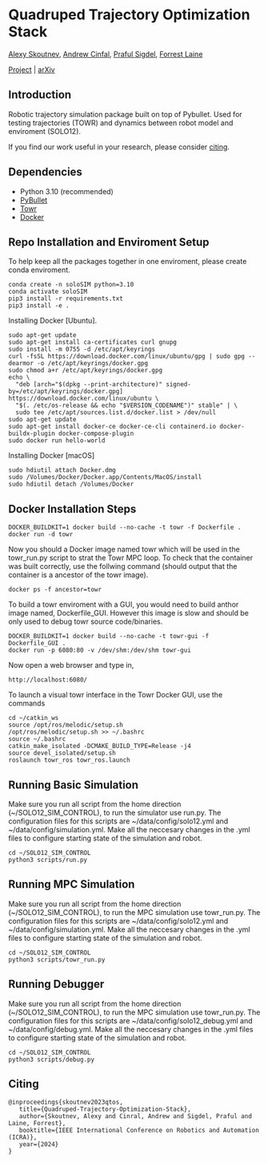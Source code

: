 # Quadruped Trajectory Optimization Stack
[Alexy Skoutnev](https://alexyskoutnev.github.io/alexyskoutnev-github.io/index.html), [Andrew Cinfal](https://github.com/cinaral), [Praful Sigdel](https://praful22.github.io/), [Forrest Laine](https://github.com/forrestlaine)

[Project](https://alexyskoutnev.github.io/Quadruped-Trajectory-Optimization-Stack/) | [arXiv](https://arxiv.org/)

## Introduction

Robotic trajectory simulation package built on top of Pybullet. Used for testing trajectories (TOWR) and dynamics between robot model and enviroment  (SOLO12).

If you find our work useful in your research, please consider [citing](#citing).

## Dependencies

- Python 3.10 (recommended)
- [PyBullet](https://github.com/bulletphysics/bullet3/)
- [Towr](https://github.com/ethz-adrl/towr)
- [Docker](https://www.docker.com/)

## Repo Installation and Enviroment Setup
To help keep all the packages together in one enviroment, please create conda enviroment.

```console
conda create -n soloSIM python=3.10
conda activate soloSIM
pip3 install -r requirements.txt
pip3 install -e .
```
Installing Docker [Ubuntu].
```console
sudo apt-get update
sudo apt-get install ca-certificates curl gnupg
sudo install -m 0755 -d /etc/apt/keyrings
curl -fsSL https://download.docker.com/linux/ubuntu/gpg | sudo gpg --dearmor -o /etc/apt/keyrings/docker.gpg
sudo chmod a+r /etc/apt/keyrings/docker.gpg
echo \
  "deb [arch="$(dpkg --print-architecture)" signed-by=/etc/apt/keyrings/docker.gpg] https://download.docker.com/linux/ubuntu \
  "$(. /etc/os-release && echo "$VERSION_CODENAME")" stable" | \
  sudo tee /etc/apt/sources.list.d/docker.list > /dev/null
sudo apt-get update
sudo apt-get install docker-ce docker-ce-cli containerd.io docker-buildx-plugin docker-compose-plugin
sudo docker run hello-world
```
Installing Docker [macOS]
```console
sudo hdiutil attach Docker.dmg
sudo /Volumes/Docker/Docker.app/Contents/MacOS/install
sudo hdiutil detach /Volumes/Docker
```

## Docker Installation Steps
```console
DOCKER_BUILDKIT=1 docker build --no-cache -t towr -f Dockerfile .
docker run -d towr
```
Now you should a Docker image named towr which will be used in the towr_run.py script to strat the Towr MPC loop.
To check that the container was built correctly, use the follwing command (should output that the container is a ancestor of the towr image).
```console
docker ps -f ancestor=towr
```
To build a towr enviroment with a GUI, you would need to build anthor image named, Dockerfile_GUI. However this image is slow and should be only used to debug towr source code/binaries. 
```console
DOCKER_BUILDKIT=1 docker build --no-cache -t towr-gui -f Dockerfile_GUI .
docker run -p 6080:80 -v /dev/shm:/dev/shm towr-gui
```
Now open a web browser and type in,
```
http://localhost:6080/
```
To launch a visual towr interface in the Towr Docker GUI, use the commands
```console
cd ~/catkin_ws
source /opt/ros/melodic/setup.sh
/opt/ros/melodic/setup.sh >> ~/.bashrc
source ~/.bashrc
catkin_make_isolated -DCMAKE_BUILD_TYPE=Release -j4
source devel_isolated/setup.sh
roslaunch towr_ros towr_ros.launch
```
<!-- ## Python Installation Steps
```
conda create --name soloSim python=3.10
conda activate soloSim
conda install -c conda-forge pybullet
pip3 install -e .
conda install pyyaml
conda install scipy
conda install matplotlib
``` -->
## Running Basic Simulation
Make sure you run all script from the home direction (~/SOLO12_SIM_CONTROL), to run the simulator use run.py. The configuration files for this scripts are ~/data/config/solo12.yml and ~/data/config/simulation.yml. Make all the neccesary changes in the .yml files to configure starting state of the simulation and robot.
```
cd ~/SOLO12_SIM_CONTROL
python3 scripts/run.py

```

## Running MPC Simulation 
Make sure you run all script from the home direction (~/SOLO12_SIM_CONTROL), to run the MPC simulation use towr_run.py. The configuration files for this scripts are ~/data/config/solo12.yml and ~/data/config/simulation.yml. Make all the neccesary changes in the .yml files to configure starting state of the simulation and robot.
```
cd ~/SOLO12_SIM_CONTROL
python3 scripts/towr_run.py
```

## Running Debugger 
Make sure you run all script from the home direction (~/SOLO12_SIM_CONTROL), to run the MPC simulation use towr_run.py. The configuration files for this scripts are ~/data/config/solo12_debug.yml and ~/data/config/debug.yml. Make all the neccesary changes in the .yml files to configure starting state of the simulation and robot.
```
cd ~/SOLO12_SIM_CONTROL
python3 scripts/debug.py
```


## Citing
```
@inproceedings{skoutnev2023qtos,
   title={Quadruped-Trajectory-Optimization-Stack},
   author={Skoutnev, Alexy and Cinral, Andrew and Sigdel, Praful and Laine, Forrest},
   booktitle={IEEE International Conference on Robotics and Automation (ICRA)},
   year={2024}
}
```